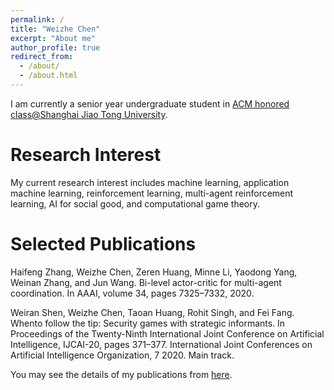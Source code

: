 ```yaml
---
permalink: /
title: "Weizhe Chen"
excerpt: "About me"
author_profile: true
redirect_from: 
  - /about/
  - /about.html
---
```


I am currently a senior year undergraduate student in [ACM honored class@Shanghai Jiao Tong University](https://acm.sjtu.edu.cn).

Research Interest
======
My current research interest includes machine learning, application machine learning, reinforcement learning, multi-agent reinforcement learning, AI for social good, and computational game theory.

Selected Publications
======
Haifeng  Zhang,  Weizhe  Chen,  Zeren  Huang,  Minne  Li,  Yaodong  Yang, Weinan  Zhang,  and  Jun  Wang.   Bi-level  actor-critic  for  multi-agent  coordination.  In AAAI, volume 34, pages 7325–7332, 2020.

Weiran Shen, Weizhe Chen, Taoan Huang, Rohit Singh, and Fei Fang. Whento  follow  the  tip:  Security  games  with  strategic  informants.   In  Proceedings  of  the  Twenty-Ninth  International  Joint  Conference  on  Artificial  Intelligence,  IJCAI-20,  pages  371–377.  International Joint Conferences on Artificial Intelligence Organization, 7 2020. Main track.

You may see the details of my publications from [here](https://laonahongchen.github.io/publications/).
